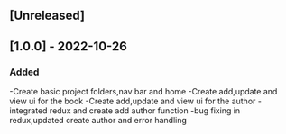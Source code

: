 
## [Unreleased]

## [1.0.0] - 2022-10-26
### Added



-Create basic project folders,nav bar and home
-Create add,update and view ui for the book 
-Create add,update and view ui for the author
-integrated redux and create add author function
-bug fixing in redux,updated create author and error handling 

